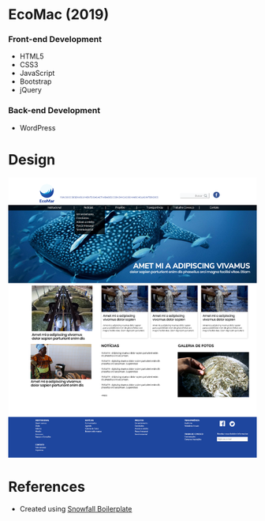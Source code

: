 # EcoMac (2019)

### Front-end Development
- HTML5
- CSS3
- JavaScript
- Bootstrap
- jQuery

### Back-end Development
- WordPress

# Design 

![scrrenshot](design/dist/01-home.png)

# References
- Created using <a href="https://github.com/marceloglacial/snowfall-boilerplate">Snowfall Boilerplate</a> 
